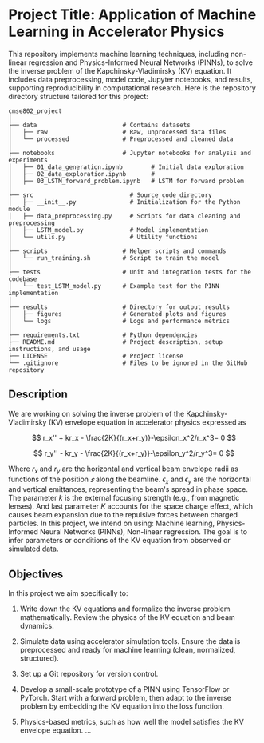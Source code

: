 Project Title: Application of Machine Learning in Accelerator Physics
===============================

This repository implements machine learning techniques, including non-linear regression and Physics-Informed Neural Networks (PINNs), to solve the inverse problem of the Kapchinsky-Vladimirsky (KV) equation. It includes data preprocessing, model code, Jupyter notebooks, and results, supporting reproducibility in computational research. Here is the repository directory structure tailored for this project:

```
cmse802_project
│
├── data                        # Contains datasets
│   ├── raw                     # Raw, unprocessed data files
│   └── processed               # Preprocessed and cleaned data
│
├── notebooks                   # Jupyter notebooks for analysis and experiments
│   ├── 01_data_generation.ipynb        # Initial data exploration
│   ├── 02_data_exploration.ipynb       # 
│   ├── 03_LSTM_forward_problem.ipynb   # LSTM for forward problem
│
├── src                           # Source code directory
│   ├── __init__.py               # Initialization for the Python module
│   ├── data_preprocessing.py     # Scripts for data cleaning and preprocessing
│   ├── LSTM_model.py             # Model implementation
│   └── utils.py                  # Utility functions
│
├── scripts                     # Helper scripts and commands
│   └── run_training.sh         # Script to train the model
│
├── tests                       # Unit and integration tests for the codebase
│   └── test_LSTM_model.py      # Example test for the PINN implementation
│
├── results                     # Directory for output results
│   ├── figures                 # Generated plots and figures
│   └── logs                    # Logs and performance metrics
│
├── requirements.txt            # Python dependencies
├── README.md                   # Project description, setup instructions, and usage
├── LICENSE                     # Project license
└── .gitignore                  # Files to be ignored in the GitHub repository
```

Description
------

We are working on solving the inverse problem of the Kapchinsky-Vladimirsky (KV) envelope equation in accelerator physics expressed as

$$
r_x'' + kr_x - \frac{2K}{(r_x+r_y)}-\epsilon_x^2/r_x^3= 0 
$$

$$
r_y'' - kr_y - \frac{2K}{(r_x+r_y)}-\epsilon_y^2/r_y^3= 0 
$$

Where $r_x$ and $r_y$ are the horizontal and vertical beam envelope radii as functions of the position  $𝑠$ along the beamline. $\epsilon_x$ and $\epsilon_y$ are the horizontal and vertical emittances, representing the beam's spread in phase space. The parameter $k$ is the external focusing strength (e.g., from magnetic lenses). And last parameter $K$  accounts for the space charge effect, which causes beam expansion due to the repulsive forces between charged particles. In this project, we intend on using: Machine learning, Physics-Informed Neural Networks (PINNs), Non-linear regression. The goal is to infer parameters or conditions of the KV equation from observed or simulated data.

Objectives
---------
In this project we aim specifically to:

1. Write down the KV equations and formalize the inverse problem mathematically. Review the physics of the KV equation and beam dynamics.

2. Simulate data using accelerator simulation tools. Ensure the data is preprocessed and ready for machine learning (clean, normalized, structured).

3. Set up a Git repository for version control.

4. Develop a small-scale prototype of a PINN using TensorFlow or PyTorch. Start with a forward problem, then adapt to the inverse problem by embedding the KV equation into the loss function.

5. Physics-based metrics, such as how well the model satisfies the KV envelope equation.
...

